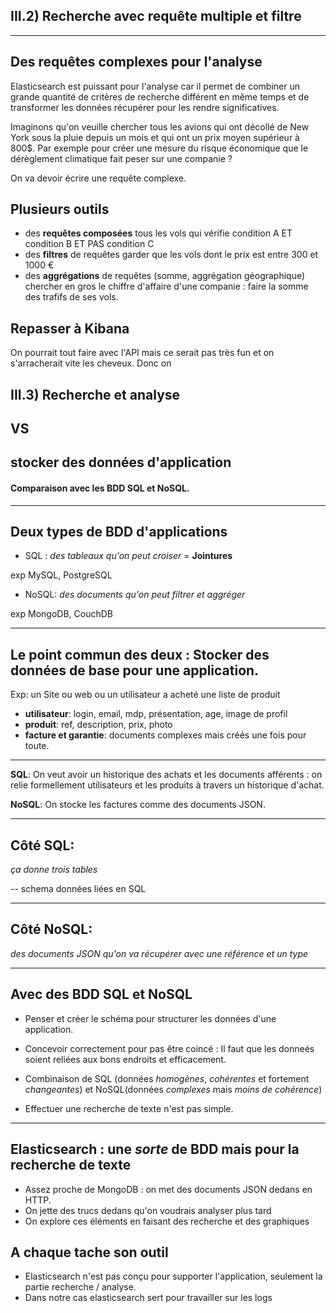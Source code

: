



## III.2) Recherche avec requête multiple et filtre

---

## Des requêtes complexes pour l'analyse

Elasticsearch est puissant pour l'analyse car il permet de combiner un grande quantité de critères de recherche
différent en même temps et de transformer les données récupérer pour les rendre significatives.

Imaginons qu'on veuille chercher tous les avions qui ont décollé de New York sous la pluie depuis un mois et qui ont un prix moyen supérieur à 800$.
Par exemple pour créer une mesure du risque économique que le dérèglement climatique fait peser sur une companie ?

On va devoir écrire une requête complexe.

## Plusieurs outils

- des **requêtes composées**
    tous les vols qui vérifie condition A ET condition B ET PAS condition C
- des **filtres** de requêtes
    garder que les vols dont le prix est entre 300 et 1000 €
- des **aggrégations** de requêtes (somme, aggrégation géographique)
    chercher en gros le chiffre d'affaire d'une companie : faire la somme des trafifs de ses vols.

## Repasser à  Kibana

On pourrait tout faire avec l'API mais ce serait pas très fun et on s'arracherait vite les cheveux.
Donc on 







## III.3) Recherche et analyse 
## VS
## stocker des données d'application

#### Comparaison avec les BDD SQL et NoSQL.

---

## Deux types de BDD d'applications
 - SQL : *des tableaux qu'on peut croiser* = **Jointures**

 exp MySQL, PostgreSQL

 - NoSQL: *des documents qu'on peut filtrer et aggréger*

 exp MongoDB, CouchDB

---

## Le point commun des deux : Stocker des données de base pour une application.

Exp: un Site ou web ou un utilisateur a acheté une liste de produit
- **utilisateur**: login, email, mdp, présentation, age, image de profil
- **produit**: ref, description, prix, photo
- **facture et garantie**: documents complexes mais créés une fois pour toute.

---

**SQL**: On veut avoir un historique des achats et les documents afférents : on relie formellement 
utilisateurs et les produits à travers un historique d'achat.

**NoSQL**: On stocke les factures comme des documents JSON.

---

## Côté SQL:

*ça donne trois tables*

-- schema données liées en SQL

---

## Côté NoSQL:

*des documents JSON qu'on va récupérer avec une référence et un type*

---

## Avec des BDD SQL et NoSQL
- Penser et créer le schéma pour structurer les données d'une application.

- Concevoir correctement pour pas être coincé : Il faut que les donneés soient reliées aux bons endroits et efficacement.

- Combinaison de SQL (données *homogènes*, *cohérentes* et fortement *changeantes*) et NoSQL(données *complexes* mais *moins de cohérence*)

- Effectuer une recherche de texte n'est pas simple.

---

## Elasticsearch : une *sorte* de BDD mais pour la recherche de texte

- Assez proche de MongoDB : on met des documents JSON dedans en HTTP.
- On jette des trucs dedans qu'on voudrais analyser plus tard
- On explore ces éléments en faisant des recherche et des graphiques


## A chaque tache son outil

- Elasticsearch n'est pas conçu pour supporter l'application, seulement la partie recherche / analyse.
- Dans notre cas elasticsearch sert pour travailler sur les logs



